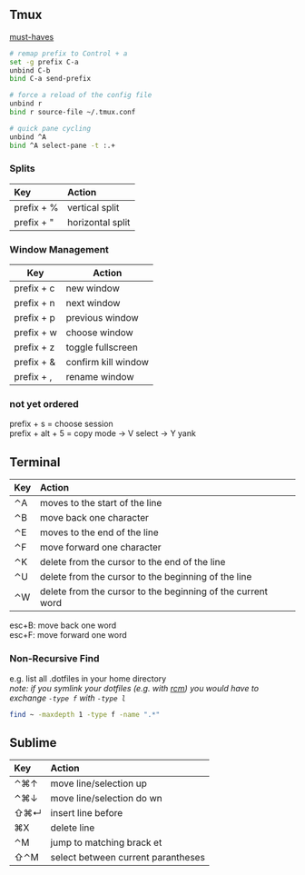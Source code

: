 ## Tmux

[must-haves](http://robots.thoughtbot.com/a-tmux-crash-course#must-haves)

```sh
# remap prefix to Control + a
set -g prefix C-a
unbind C-b
bind C-a send-prefix

# force a reload of the config file
unbind r
bind r source-file ~/.tmux.conf

# quick pane cycling
unbind ^A
bind ^A select-pane -t :.+
```

### Splits

| Key           | Action          |
|:--------------|:----------------|
| prefix + %    | vertical split  |
| prefix + "    | horizontal split|

### Window Management

| Key           | Action               |
| ------------- | -------------------- |
| prefix + c    | new window           |
| prefix + n    | next window          |
| prefix + p    | previous window      |
| prefix + w    | choose window        |
| prefix + z    | toggle fullscreen    |
| prefix + &    | confirm kill window  |
| prefix + ,    | rename window        |

### not yet ordered
prefix + s = choose session  
prefix + alt + 5 = copy mode -> V select -> Y yank

## Terminal

| Key   | Action                                                         |
|:------|:-------------------------------------------------------------- |
| ⌃A    | moves to the start of the line                                 |
| ⌃B    | move back one character                                        |
| ⌃E    | moves to the end of the line                                   |
| ⌃F    | move forward one character                                     |
| ⌃K    | delete from the cursor to the end of the line                  |
| ⌃U    | delete from the cursor to the beginning of the line            |
| ⌃W    | delete from the cursor to the beginning of the current word    |

esc+B: move back one word  
esc+F: move forward one word

### Non-Recursive Find

e.g. list all .dotfiles in your home directory  
*note: if you symlink your dotfiles (e.g. with [rcm](https://github.com/thoughtbot/rcm))
you would have to exchange `-type f` with `-type l`*

```sh
find ~ -maxdepth 1 -type f -name ".*"
```

## Sublime

| Key    | Action                                                         |
|:-------|:-------------------------------------------------------------- |
| ⌃⌘↑    | move line/selection up                                         |
| ⌃⌘↓    | move line/selection do wn                                      |
| ⇧⌘↵    | insert line before                                             |
| ⌘X     | delete line                                                    |
| ⌃M     | jump to matching brack et                                      |
| ⇧⌃M    | select between current  parantheses                            |
